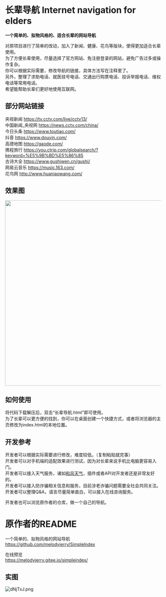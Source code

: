 # 长辈导航 Internet navigation for elders
**一个简单的、拟物风格的、适合长辈的网站导航**  

对原项目进行了简单的改动，加入了新闻、健康、花鸟等版块，使得更加适合长辈使用。  
为了方便长辈使用，尽量选择了官方网站、免注册登录的网站，避免广告过多或操作复杂。  
你可以根据实际需要，修改导航的链接，具体方法写在注释里了。  
另外，整理了求助电话、就医挂号电话、交通出行购票电话、投诉举报电话、维权电话等常用电话。  
希望能帮助长辈们更好地使用互联网。

## 部分网站链接
央视新闻 https://tv.cctv.com/live/cctv13/  
中国新闻_央视网 https://news.cctv.com/china/  
今日头条 https://www.toutiao.com/  
抖音 https://www.douyin.com/  
高德地图 https://gaode.com/  
携程旅行 https://you.ctrip.com/globalsearch/?keyword=%E5%9B%BD%E5%86%85  
古诗大全 https://www.gushiwen.cn/gushi/  
网易云音乐 https://music.163.com/  
花鸟网 http://www.huaniaowang.com/  

## 效果图
<img src="https://raw.githubusercontent.com/wowqaqtat/SimpleIndex/master/img/%E7%94%B5%E8%84%91%E7%AB%AF.jpg" width="600px">

## 如何使用
将代码下载解压后，双击“长辈导航.html”即可使用。  
为了长辈可以更方便的找到，你可以在桌面创建一个快捷方式，或者将浏览器的主页修改为index.html的本地位置。

## 开发参考
开发者可以根据实际需要进行修改，难度较低。（复制粘贴就完事）  
开发者可以对手机端的适配效果进行测试，因为对长辈来说手机比电脑更容易入门。  
开发者可以接入天气服务，诸如[和风天气](https://dev.qweather.com/)，插件或者API对开发者还是非常友好的。  
开发者可以接入防诈骗相关信息和服务，目前涉老诈骗问题需要全社会共同关注。  
开发者可以整理Q&A，语言尽量简单直白，可以接入在线咨询服务。 
  
开发者也可以浏览原作者的仓库，做一个自己的导航。


# 原作者的README
一个简单的、拟物风格的网站导航  
https://github.com/melodyjerry/SimpleIndex
 
在线预览  
https://melodyjerry.gitee.io/simpleindex/


## 实图
![dNjTxJ.png](https://s1.ax1x.com/2020/08/21/dNjTxJ.png)
